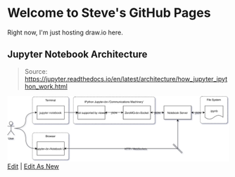 # Welcome to Steve's GitHub Pages

Right now, I'm just hosting draw.io here.


## Jupyter Notebook Architecture
>Source: https://jupyter.readthedocs.io/en/latest/architecture/how_jupyter_ipython_work.html

![Diagram](jupyter_notebook_architecture.svg)
<a href="https://www.draw.io/#Hpanningforbacon%2Fpanningforbacon.github.io%2Fmaster%2Fjupyter_notebook_architecture.drawio" target="_blank">Edit</a> | <a href="https://www.draw.io/#Uhttps%3A%2F%2Fpanningforbacon.github.io%2Fjupyter_notebook_architecture.svg" target="_blank">Edit As New</a>

